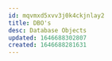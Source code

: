 ```yaml
---
id: mqvmxd5xvv3j0k4ckjnlay2
title: DBO's
desc: Database Objects
updated: 1646688302807
created: 1646688281631
---
```



